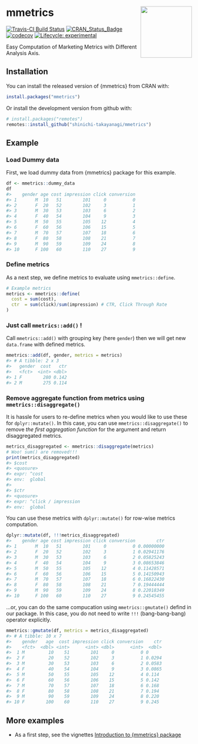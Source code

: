 
<!-- README.md is generated from README.Rmd. Please edit that file -->

# mmetrics <a href='https://shinichi-takayanagi.github.io/mmetrics/'><img src='man/figures/logo.png' align="right" height="139" /></a>

[![Travis-CI Build
Status](https://api.travis-ci.com/shinichi-takayanagi/mmetrics.svg?branch=master)](https://travis-ci.com/shinichi-takayanagi/mmetrics)
[![CRAN\_Status\_Badge](https://www.r-pkg.org/badges/version/mmetrics)](https://cran.r-project.org/package=mmetrics)
[![codecov](https://codecov.io/github/shinichi-takayanagi/mmetrics/branch/master/graphs/badge.svg)](https://codecov.io/github/shinichi-takayanagi/mmetrics)
[![Lifecycle:
experimental](https://img.shields.io/badge/lifecycle-experimental-orange.svg)](https://www.tidyverse.org/lifecycle/#experimental)

Easy Computation of Marketing Metrics with Different Analysis Axis.

## Installation

You can install the released version of {mmetrics} from CRAN with:

``` r
install.packages("mmetrics")
```

Or install the development version from github with:

``` r
# install.packages("remotes")
remotes::install_github("shinichi-takayanagi/mmetrics")
```

## Example

### Load Dummy data

First, we load dummy data from {mmetrics} package for this example.

``` r
df <- mmetrics::dummy_data
df
#>    gender age cost impression click conversion
#> 1       M  10   51        101     0          0
#> 2       F  20   52        102     3          1
#> 3       M  30   53        103     6          2
#> 4       F  40   54        104     9          3
#> 5       M  50   55        105    12          4
#> 6       F  60   56        106    15          5
#> 7       M  70   57        107    18          6
#> 8       F  80   58        108    21          7
#> 9       M  90   59        109    24          8
#> 10      F 100   60        110    27          9
```

### Define metrics

As a next step, we define metrics to evaluate using `mmetrics::define`.

``` r
# Example metrics
metrics <- mmetrics::define(
  cost = sum(cost),
  ctr  = sum(click)/sum(impression) # CTR, Click Through Rate 
)
```

### Just call `mmetrics::add()` \!

Call `mmetrics::add()` with grouping key (here `gender`) then we will
get new `data.frame` with defined metrics.

``` r
mmetrics::add(df, gender, metrics = metrics)
#> # A tibble: 2 x 3
#>   gender  cost   ctr
#>   <fct>  <int> <dbl>
#> 1 F        280 0.142
#> 2 M        275 0.114
```

### Remove aggregate function from metrics using `mmetrics::disaggregate()`

It is hassle for users to re-define metrics when you would like to use
these for `dplyr::mutate()`. In this case, you can use
`mmetrics::disaggregate()` to remove *the first aggregation function*
for the argument and return disaggregated metrics.

``` r
metrics_disaggregated <- mmetrics::disaggregate(metrics)
# Woo! sum() are removed!!!
print(metrics_disaggregated)
#> $cost
#> <quosure>
#> expr: ^cost
#> env:  global
#> 
#> $ctr
#> <quosure>
#> expr: ^click / impression
#> env:  global
```

You can use these metrics with `dplyr::mutate()` for row-wise metrics
computation.

``` r
dplyr::mutate(df, !!!metrics_disaggregated)
#>    gender age cost impression click conversion        ctr
#> 1       M  10   51        101     0          0 0.00000000
#> 2       F  20   52        102     3          1 0.02941176
#> 3       M  30   53        103     6          2 0.05825243
#> 4       F  40   54        104     9          3 0.08653846
#> 5       M  50   55        105    12          4 0.11428571
#> 6       F  60   56        106    15          5 0.14150943
#> 7       M  70   57        107    18          6 0.16822430
#> 8       F  80   58        108    21          7 0.19444444
#> 9       M  90   59        109    24          8 0.22018349
#> 10      F 100   60        110    27          9 0.24545455
```

…or, you can do the same compucation using `mmetrics::gmutate()` defind
in our package. In this case, you do not need to write `!!!`
(bang-bang-bang) operator explicitly.

``` r
mmetrics::gmutate(df, metrics = metrics_disaggregated)
#> # A tibble: 10 x 7
#>    gender   age  cost impression click conversion    ctr
#>    <fct>  <dbl> <int>      <int> <dbl>      <int>  <dbl>
#>  1 M         10    51        101     0          0 0     
#>  2 F         20    52        102     3          1 0.0294
#>  3 M         30    53        103     6          2 0.0583
#>  4 F         40    54        104     9          3 0.0865
#>  5 M         50    55        105    12          4 0.114 
#>  6 F         60    56        106    15          5 0.142 
#>  7 M         70    57        107    18          6 0.168 
#>  8 F         80    58        108    21          7 0.194 
#>  9 M         90    59        109    24          8 0.220 
#> 10 F        100    60        110    27          9 0.245
```

## More examples

  - As a first step, see the vignettes [Introduction to {mmetrics}
    package](https://shinichi-takayanagi.github.io/mmetrics/articles/introduction.html)
